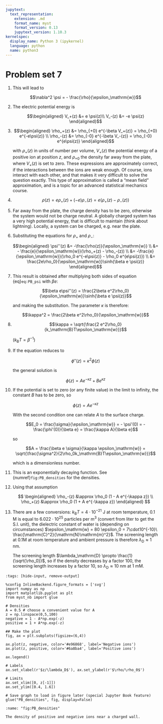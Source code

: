 ```yaml
---
jupytext:
  text_representation:
    extension: .md
    format_name: myst
    format_version: 0.13
    jupytext_version: 1.10.3
kernelspec:
  display_name: Python 3 (ipykernel)
  language: python
  name: python3
---
```


# Problem set 7

1.  This will lead to

    $$\nabla^2 \psi = - \frac{\rho}{\epsilon_\mathrm{w}}$$

2.  The electric potential energy is

    $$\begin{aligned}
            V_+(z) &= e \psi(z)\\
            V_-(z) &= -e \psi(z)
        \end{aligned}$$

3.  $$\begin{aligned}
            \rho_+(z) &= \rho_{+0} e^{-\beta V_+(z)} = \rho_{+0} e^{-e\psi(z)} \\
            \rho_-(z) &= \rho_{-0} e^{-\beta V_-(z)} = \rho_{-0} e^{e\psi(z)}
        \end{aligned}$$

    with $\rho_+(z)$ in units of number per volume, $V_+(z)$ the
    potential energy of a positive ion at position $z$, and $\rho_{+0}$
    the density far away from the plate, where $V_+(z)$ is set to zero.
    These expressions are approximately correct, if the interactions
    between the ions are weak enough. Of course, ions interact with each
    other, and that makes it very difficult to solve the question
    exactly. This type of approximation is called a “mean field”
    approximation, and is a topic for an advanced statistical mechanics
    course.

4.  $$\rho(z) = e \rho_+(z) + (-e)\rho_-(z) = e(\rho_+(z) - \rho_-(z))$$

5.  Far away from the plate, the charge density has to be zero,
    otherwise the system would not be charge neutral. A globally charged
    system has a very high potential energy, that is difficult to
    maintain (think about lightning). Locally, a system can be charged,
    e.g. near the plate.

6.  Substituting the equations for $\rho_+$ and $\rho_-$:

    $$\begin{aligned}
            \psi''(z) &= -\frac{\rho(z)}{\epsilon_\mathrm{w}} \\
            &= - \frac{e}{\epsilon_\mathrm{w}}(\rho_+(z) - \rho_-(z)) \\
            &= -\frac{e}{\epsilon_\mathrm{w}}(\rho_0 e^{-e\psi(z)} - \rho_0 e^{e\psi(z)}) \\
            &= \frac{2e\rho_0}{\epsilon_\mathrm{w}}\sinh{\beta e \psi(z)}         
        \end{aligned}$$

7.  This result is obtained after multiplying both sides of equation
    {eq}`eq:PB_psi` with $\beta e$:

    $$\beta e\psi''(z) = \frac{2\beta e^2\rho_0}{\epsilon_\mathrm{w}}\sinh{\beta e \psi(z)}$$

    and making the substitution. The parameter $\kappa$ is therefore:

    $$\kappa^2 = \frac{2\beta e^2\rho_0}{\epsilon_\mathrm{w}}$$

8.  $$\kappa = \sqrt{\frac{2 e^2\rho_0}{k_\mathrm{B}T\epsilon_\mathrm{w}}}$$

    ($k_\mathrm{B}T = \beta^{-1}$)

9.  If the equation reduces to

    $$\phi''(z) = \kappa^2 \phi(z)$$

    the general solution is

    $$\phi(z) = A e^{-\kappa z} + B e^{\kappa z}$$

10. If the potential is set to zero (or any finite value) in the limit
    to infinity, the constant $B$ has to be zero, so

    $$\phi(z) = A e^{-\kappa z}$$

    With the second condition one can relate $A$ to the surface charge.

    $$E_0 = \frac{\sigma}{\epsilon_\mathrm{w}} = - \psi'(0) = - \frac{\phi'(0)}{\beta e} = \frac{\kappa A}{\beta e}$$

    so

    $$A = \frac{\beta e \sigma}{\kappa \epsilon_\mathrm{w}} = \sqrt{\frac{\sigma^2}{2\rho_0k_\mathrm{B}T\epsilon_\mathrm{w}}}$$

    which is a dimensionless number.

11. This is an exponentially decaying function. See
    {numref}`fig:PB_densities` for the densities.

12. Using that assumption

    $$
    \begin{aligned}
            \rho_-(z) &\approx \rho_0 (1 - A e^{-\kappa z}) \\
            \rho_+(z) &\approx \rho_0 (1 + A e^{-\kappa z})
    \end{aligned}
    $$ 

13. There are a few conversions: $k_\mathrm{B}T = 4 \cdot 10^{-21}$ J at
    room temperature, 0.1 M is equal to $6.022\cdot10^{25}$ particles
    per m$^3$ (convert from liter to get the S.I. unit), the dielectric
    constant of water is (depending on circumstances)
    $\epsilon_\mathrm{w} = 80 \epsilon_0 = 7\cdot10^{-10}\ \frac{\mathrm{C}^2}{\mathrm{N}\mathrm{m}^2}$.
    The screening length at 0.1M at room temperature and ambient
    pressure is therefore $\lambda_\mathrm{D} \approx 1$ nm.

    The screening length
    $\lambda_\mathrm{D} \propto \frac{1}{\sqrt{\rho_0}}$, so if the
    density decreases by a factor 100, the screening length increases by
    a factor 10, so $\lambda_\mathrm{D} \approx 10$ nm at 1 mM.

```{code-cell} ipython3
:tags: [hide-input, remove-output]

%config InlineBackend.figure_formats = ['svg']
import numpy as np
import matplotlib.pyplot as plt
from myst_nb import glue

# Densities
A = 0.5 # choose a convenient value for A
z = np.linspace(0,5,100)
negative = 1 - A*np.exp(-z)
positive = 1 + A*np.exp(-z)

## Make the plot
fig, ax = plt.subplots(figsize=(6,4))

ax.plot(z, negative, color='#e96868', label='Negative ions')
ax.plot(z, positive, color='#6a8ba4', label='Positive ions')

ax.legend()

# Labels
ax.set_xlabel(r'$z/\lambda_D$'), ax.set_ylabel(r'$\rho/\rho_0$')

# Limits
ax.set_xlim([0, z[-1]])
ax.set_ylim([0.4, 1.6])

# Save graph to load in figure later (special Jupyter Book feature)
glue("PB_densities", fig, display=False)
```

```{glue:figure} PB_densities
:name: "fig:PB_densities"

The density of positive and negative ions near a charged wall.
```
